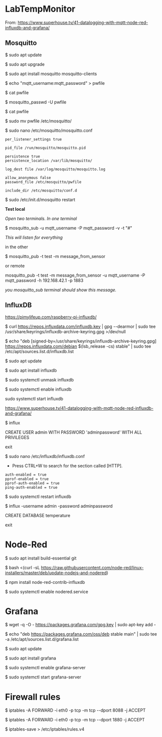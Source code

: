 # LabTempMonitor

From: https://www.superhouse.tv/41-datalogging-with-mqtt-node-red-influxdb-and-grafana/

## Mosquitto

$ sudo apt update

$ sudo apt upgrade

$ sudo apt install mosquitto mosquitto-clients

$ echo "mqtt_username:mqtt_password" > pwfile

$ cat pwfile

$ mosquitto_passwd -U pwfile

$ cat pwfile

$ sudo mv pwfile /etc/mosquitto/

$ sudo nano /etc/mosquitto/mosquitto.conf

```
per_listener_settings true

pid_file /run/mosquitto/mosquitto.pid

persistence true
persistence_location /var/lib/mosquitto/

log_dest file /var/log/mosquitto/mosquitto.log

allow_anonymous false
password_file /etc/mosquitto/pwfile

include_dir /etc/mosquitto/conf.d
```

$ sudo /etc/init.d/mosquitto restart

**Test local**

*Open two terminals. In one terminal*

$ mosquitto_sub -u mqtt_username -P mqtt_password -v -t "#"

*This will listen for everything*

in the other

$ mosquitto_pub -t test -m message_from_sensor

or remote 

mosquitto_pub -t test -m message_from_sensor -u mqtt_username -P mqtt_password -h 192.168.42.1 -p 1883

*you mosquitto_sub terminal should show this message.*

## InfluxDB

https://pimylifeup.com/raspberry-pi-influxdb/

$ curl https://repos.influxdata.com/influxdb.key | gpg --dearmor | sudo tee /usr/share/keyrings/influxdb-archive-keyring.gpg >/dev/null

$ echo "deb [signed-by=/usr/share/keyrings/influxdb-archive-keyring.gpg] https://repos.influxdata.com/debian $(lsb_release -cs) stable" | sudo tee /etc/apt/sources.list.d/influxdb.list

$ sudo apt update

$ sudo apt install influxdb

$ sudo systemctl unmask influxdb

$ sudo systemctl enable influxdb

sudo systemctl start influxdb

https://www.superhouse.tv/41-datalogging-with-mqtt-node-red-influxdb-and-grafana/

$ influx

CREATE USER admin WITH PASSWORD 'adminpassword' WITH ALL PRIVILEGES

exit

$ sudo nano /etc/influxdb/influxdb.conf

- Press CTRL+W to search for the section called [HTTP].

```
auth-enabled = true
pprof-enabled = true
pprof-auth-enabled = true
ping-auth-enabled = true
```

$ sudo systemctl restart influxdb

$ influx -username admin -password adminpassword

CREATE DATABASE temperature

exit


# Node-Red

$ sudo apt install build-essential git

$ bash <(curl -sL https://raw.githubusercontent.com/node-red/linux-installers/master/deb/update-nodejs-and-nodered)

$ npm install node-red-contrib-influxdb

$ sudo systemctl enable nodered.service

# Grafana

$ wget -q -O - https://packages.grafana.com/gpg.key | sudo apt-key add -

$ echo "deb https://packages.grafana.com/oss/deb stable main" | sudo tee -a /etc/apt/sources.list.d/grafana.list

$ sudo apt update

$ sudo apt install grafana

$ sudo systemctl enable grafana-server

$ sudo systemctl start grafana-server


# Firewall rules

$ iptables -A FORWARD -i eth0 -p tcp -m tcp --dport 8088 -j ACCEPT

$ iptables -A FORWARD -i eth0 -p tcp -m tcp --dport 1880 -j ACCEPT

$ iptables-save > /etc/iptables/rules.v4


